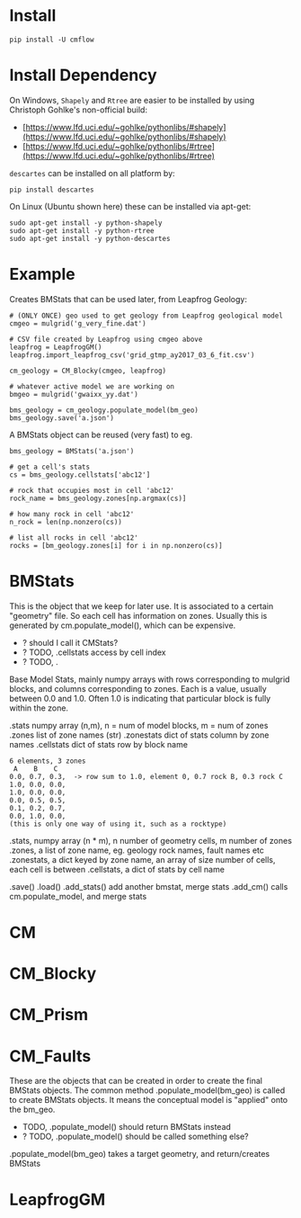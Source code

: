 # Install

    pip install -U cmflow

# Install Dependency

On Windows, `Shapely` and `Rtree` are easier to be installed by using Christoph Gohlke's non-official build: 

- [https://www.lfd.uci.edu/~gohlke/pythonlibs/#shapely](https://www.lfd.uci.edu/~gohlke/pythonlibs/#shapely)
- [https://www.lfd.uci.edu/~gohlke/pythonlibs/#rtree](https://www.lfd.uci.edu/~gohlke/pythonlibs/#rtree)

`descartes` can be installed on all platform by:

    pip install descartes

On Linux (Ubuntu shown here) these can be installed via apt-get:

    sudo apt-get install -y python-shapely
    sudo apt-get install -y python-rtree
    sudo apt-get install -y python-descartes

# Example

Creates BMStats that can be used later, from Leapfrog Geology:

    # (ONLY ONCE) geo used to get geology from Leapfrog geological model
    cmgeo = mulgrid('g_very_fine.dat')
    
    # CSV file created by Leapfrog using cmgeo above
    leapfrog = LeapfrogGM()
    leapfrog.import_leapfrog_csv('grid_gtmp_ay2017_03_6_fit.csv')
    
    cm_geology = CM_Blocky(cmgeo, leapfrog)
    
    # whatever active model we are working on
    bmgeo = mulgrid('gwaixx_yy.dat')
    
    bms_geology = cm_geology.populate_model(bm_geo)
    bms_geology.save('a.json')

A BMStats object can be reused (very fast) to eg.

    bms_geology = BMStats('a.json')
    
    # get a cell's stats
    cs = bms_geology.cellstats['abc12']
    
    # rock that occupies most in cell 'abc12'
    rock_name = bms_geology.zones[np.argmax(cs)]
    
    # how many rock in cell 'abc12'
    n_rock = len(np.nonzero(cs))
    
    # list all rocks in cell 'abc12'
    rocks = [bm_geology.zones[i] for i in np.nonzero(cs)]




# BMStats

This is the object that we keep for later use.  It is associated to a certain
"geometry" file.  So each cell has information on zones. Usually this is
generated by cm.populate_model(), which can be expensive.

- ? should I call it CMStats?
- ? TODO, .cellstats access by cell index
- ? TODO, .

Base Model Stats, mainly numpy arrays with rows corresponding to mulgrid
blocks, and columns corresponding to zones.  Each is a value, usually
between 0.0 and 1.0.  Often 1.0 is indicating that particular block is fully
within the zone.

.stats numpy array (n,m), n = num of model blocks, m = num of zones
.zones list of zone names (str)
.zonestats dict of stats column by zone names
.cellstats dict of stats row by block name

    6 elements, 3 zones
     A    B    C
    0.0, 0.7, 0.3,  -> row sum to 1.0, element 0, 0.7 rock B, 0.3 rock C 
    1.0, 0.0, 0.0, 
    1.0, 0.0, 0.0, 
    0.0, 0.5, 0.5, 
    0.1, 0.2, 0.7, 
    0.0, 1.0, 0.0, 
    (this is only one way of using it, such as a rocktype)

.stats, numpy array (n * m), n number of geometry cells, m number of zones
.zones, a list of zone name, eg. geology rock names, fault names etc
.zonestats, a dict keyed by zone name, an array of size number of cells, each cell is between 
.cellstats, a dict of stats by cell name

.save()
.load()
.add_stats() add another bmstat, merge stats
.add_cm() calls cm.populate_model, and merge stats

# CM
# CM_Blocky
# CM_Prism
# CM_Faults

These are the objects that can be created in order to create the final BMStats
objects.  The common method .populate_model(bm_geo) is called to create BMStats
objects.  It means the conceptual model is "applied" onto the bm_geo.

- TODO, .populate_model() should return BMStats instead
- ? TODO, .populate_model() should be called something else?

.populate_model(bm_geo) takes a target geometry, and return/creates BMStats


# LeapfrogGM




